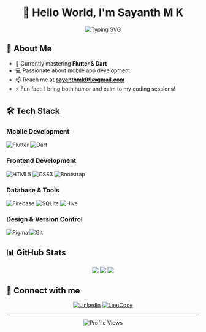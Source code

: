 <div align="center">
  
# 👋 Hello World, I'm Sayanth M K

[![Typing SVG](https://readme-typing-svg.herokuapp.com?font=Fira+Code&pause=1000&width=435&lines=Flutter+Developer;Self-taught+Programmer;Always+Learning+New+Things)](https://git.io/typing-svg)

</div>

## 🚀 About Me
- 🌱 Currently mastering **Flutter & Dart**
- 💻 Passionate about mobile app development
- 📫 Reach me at **sayanthmk99@gmail.com**
- ⚡ Fun fact: I bring both humor and calm to my coding sessions!

## 🛠️ Tech Stack

### Mobile Development
![Flutter](https://img.shields.io/badge/Flutter-%2302569B.svg?style=for-the-badge&logo=Flutter&logoColor=white)
![Dart](https://img.shields.io/badge/dart-%230175C2.svg?style=for-the-badge&logo=dart&logoColor=white)

### Frontend Development
![HTML5](https://img.shields.io/badge/html5-%23E34F26.svg?style=for-the-badge&logo=html5&logoColor=white)
![CSS3](https://img.shields.io/badge/css3-%231572B6.svg?style=for-the-badge&logo=css3&logoColor=white)
![Bootstrap](https://img.shields.io/badge/bootstrap-%23563D7C.svg?style=for-the-badge&logo=bootstrap&logoColor=white)

### Database & Tools
![Firebase](https://img.shields.io/badge/firebase-%23039BE5.svg?style=for-the-badge&logo=firebase)
![SQLite](https://img.shields.io/badge/sqlite-%2307405e.svg?style=for-the-badge&logo=sqlite&logoColor=white)
![Hive](https://img.shields.io/badge/Hive-yellow?style=for-the-badge&logo=apache&logoColor=white)

### Design & Version Control
![Figma](https://img.shields.io/badge/figma-%23F24E1E.svg?style=for-the-badge&logo=figma&logoColor=white)
![Git](https://img.shields.io/badge/git-%23F05033.svg?style=for-the-badge&logo=git&logoColor=white)

## 📊 GitHub Stats

<div align="center">
  
![](https://github-readme-stats.vercel.app/api?username=sayanthmk&theme=dark&hide_border=false&include_all_commits=false&count_private=false)
![](https://github-readme-streak-stats.herokuapp.com/?user=sayanthmk&theme=dark&hide_border=false)
![](https://github-readme-stats.vercel.app/api/top-langs/?username=sayanthmk&theme=dark&hide_border=false&include_all_commits=false&count_private=false&layout=compact)

</div>

## 🤝 Connect with me

<div align="center">
  
[![LinkedIn](https://img.shields.io/badge/LinkedIn-%230077B5.svg?style=for-the-badge&logo=linkedin&logoColor=white)](https://www.linkedin.com/in/sayanth-m-k-321126233)
[![LeetCode](https://img.shields.io/badge/LeetCode-000000?style=for-the-badge&logo=LeetCode&logoColor=#d16c06)](https://leetcode.com/sayanthmk99)

</div>

---
<div align="center">
  <img src="https://komarev.com/ghpvc/?username=sayanthmk&label=Profile%20views&color=0e75b6&style=flat" alt="Profile Views">
</div>


